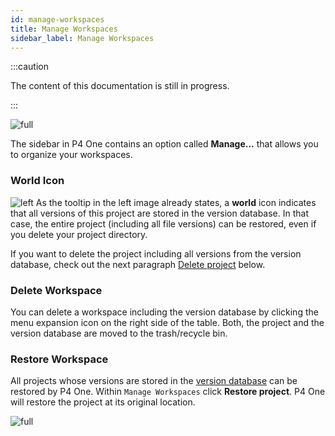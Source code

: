 ```yaml
---
id: manage-workspaces
title: Manage Workspaces
sidebar_label: Manage Workspaces
---
```


:::caution

The content of this documentation is still in progress.

:::

![full](/img/manage-projects.png)

The sidebar in P4 One contains an option called **Manage...** that allows you to organize your workspaces.

### World Icon

<div className="block">

![left](/img/manage-projects-1.png) As the tooltip in the left image already states, a **world** icon indicates that all versions of this project are stored in the version database. In that case, the entire project (including all file versions) can be restored, even if you delete your project directory.

If you want to delete the project including all versions from the version database, check out the next paragraph [Delete project](manage-projects.md#delete-workspace) below.
</div>

### Delete Workspace

You can delete a workspace including the version database by clicking the menu expansion icon <span className="more" /> on the right side of the table. Both, the project and the version database are moved to the trash/recycle bin.

### Restore Workspace

All projects whose versions are stored in the [version database](terminology.md#version-database) can be restored by P4 One. Within `Manage Workspaces` click **Restore project**. P4 One will restore the project at its original location.

![full](/img/restore-project.png)


